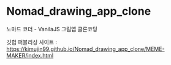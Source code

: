 # Nomad_drawing_app_clone
노마드 코더 - VanilaJS 그림앱 클론코딩

깃헙 퍼블리싱 사이트 : 
<a href="https://kimujin99.github.io/Nomad_drawing_app_clone/MEME-MAKER/index.html">https://kimujin99.github.io/Nomad_drawing_app_clone/MEME-MAKER/index.html</a>
